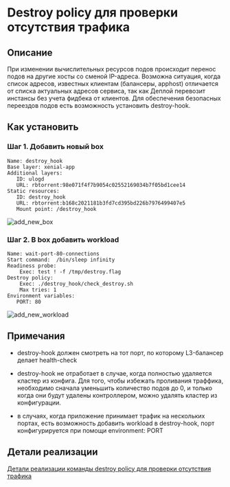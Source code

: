 # Destroy policy для проверки отсутствия трафика

## Описание

При изменении вычислительных ресурсов подов происходит перенос подов на другие хосты со сменой IP-адреса. Возможна ситуация, когда список адресов, известных клиентам (балансеры, apphost) отличается от списка актуальных адресов сервиса, так как Деплой перевозит инстансы без учета фидбека от клиентов. Для обеспечения безопасных переездов подов есть возможность установить destroy-hook.

## Как установить

### Шаг 1. Добавить новый box

```
Name: destroy_hook
Base layer: xenial-app
Additional layers:
   ID: ulogd
   URL: rbtorrent:98e071f4f7b9054c02552169034b7f05bd1cee14
Static resources:
   ID: destroy_hook
   URL: rbtorrent:b168c2021181b3fd7cd395bd226b7976499407e5
   Mount point: /destroy_hook
```
![add_new_box](https://jing.yandex-team.ru/files/i-dyachkov/destroy_hook_for_l3_1.png)


### Шаг 2. В box добавить workload

```
Name: wait-port-80-connections
Start command:  /bin/sleep infinity
Readiness probe: 
    Exec: test ! -f /tmp/destroy.flag
Destroy policy:
    Exec: ./destroy_hook/check_destroy.sh
    Max tries: 1
Environment variables:
   PORT: 80 
```
![add_new_workload](https://jing.yandex-team.ru/files/i-dyachkov/destroy_hook_for_l3_2.png)

## Примечания

- destroy-hook должен смотреть на тот порт, по которому L3-балансер делает health-check

- destroy-hook не отработает в случае, когда полностью удаляется кластер из конфига. Для того, чтобы избежать проливания траффика, необходимо сначала уменьшить количество подов до 0, и только когда они будут удалены контроллером, можно удалять кластер из конфигурации.

- в случаях, когда приложение принимает трафик на нескольких портах, есть возможность добавить workload в destroy-hook, порт конфигурируется при помощи environment: PORT

## Детали реализации

[Детали реализации команды destroy policy для проверки отсутствия трафика](https://wiki.yandex-team.ru/users/frolstas/pod-safe-removal-draft/#detalirealizaciikomandydestroypolicydljaproverkiotsutstvijatrafika)
